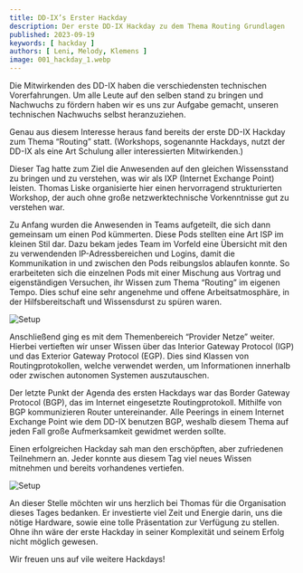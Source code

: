 ```yaml
---
title: DD-IX’s Erster Hackday
description: Der erste DD-IX Hackday zu dem Thema Routing Grundlagen
published: 2023-09-19
keywords: [ hackday ]
authors: [ Leni, Melody, Klemens ]
image: 001_hackday_1.webp
---
```


Die Mitwirkenden des DD-IX haben die verschiedensten technischen Vorerfahrungen. Um alle Leute auf den selben stand zu bringen und Nachwuchs zu fördern haben wir es uns zur Aufgabe gemacht, unseren technischen Nachwuchs selbst heranzuziehen.

Genau aus diesem Interesse heraus fand bereits der erste DD-IX Hackday zum Thema “Routing” statt. (Workshops, sogenannte Hackdays, nutzt der DD-IX als eine Art Schulung aller interessierten Mitwirkenden.)

Dieser Tag hatte zum Ziel die Anwesenden auf den gleichen Wissensstand zu bringen und zu verstehen, was wir als IXP (Internet Exchange Point) leisten. Thomas Liske organisierte hier einen hervorragend strukturierten Workshop, der auch ohne große netzwerktechnische Vorkenntnisse gut zu verstehen war.

Zu Anfang wurden die Anwesenden in Teams aufgeteilt, die sich dann gemeinsam um einen Pod kümmerten. Diese Pods stellten eine Art ISP im kleinen Stil dar. Dazu bekam jedes Team im Vorfeld eine Übersicht mit den zu verwendenden IP-Adressbereichen und Logins, damit die Kommunikation in und zwischen den Pods reibungslos ablaufen konnte. So erarbeiteten sich die einzelnen Pods mit einer Mischung aus Vortrag und eigenständigen Versuchen, ihr Wissen zum Thema “Routing” im eigenen Tempo. Dies schuf eine sehr angenehme und offene Arbeitsatmosphäre, in der Hilfsbereitschaft und Wissensdurst zu spüren waren.

![Setup](001_hackday_2.webp)

Anschließend ging es mit dem Themenbereich “Provider Netze” weiter. Hierbei vertieften wir unser Wissen über das Interior Gateway Protocol (IGP) und das Exterior Gateway Protocol (EGP). Dies sind Klassen von Routingprotokollen, welche verwendet werden, um Informationen innerhalb oder zwischen autonomen Systemen auszutauschen.

Der letzte Punkt der Agenda des ersten Hackdays war das Border Gateway Protocol (BGP), das im Internet eingesetzte Routingprotokoll. Mithilfe von BGP kommunizieren Router untereinander. Alle Peerings in einem Internet Exchange Point wie dem DD-IX benutzen BGP, weshalb diesem Thema auf jeden Fall große Aufmerksamkeit gewidmet werden sollte.

Einen erfolgreichen Hackday sah man den erschöpften, aber zufriedenen Teilnehmern an. Jeder konnte aus diesem Tag viel neues Wissen mitnehmen und bereits vorhandenes vertiefen.

![Setup](001_hackday_3.webp)

An dieser Stelle möchten wir uns herzlich bei Thomas für die Organisation dieses Tages bedanken. Er investierte viel Zeit und Energie darin, uns die nötige Hardware, sowie eine tolle Präsentation zur Verfügung zu stellen. Ohne ihn wäre der erste Hackday in seiner Komplexität und seinem Erfolg nicht möglich gewesen.

Wir freuen uns auf vile weitere Hackdays!
